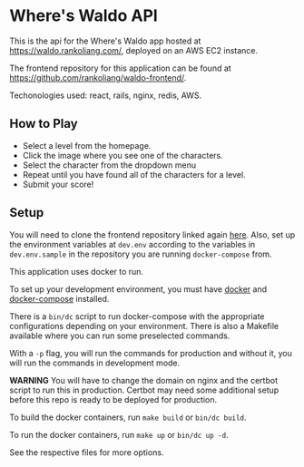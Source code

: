 # Where's Waldo API

This is the api for the Where's Waldo app hosted at https://waldo.rankoliang.com/, deployed on an AWS EC2 instance.

The frontend repository for this application can be found at https://github.com/rankoliang/waldo-frontend/.

Techonologies used: react, rails, nginx, redis, AWS.

## How to Play

- Select a level from the homepage.
- Click the image where you see one of the characters.
- Select the character from the dropdown menu
- Repeat until you have found all of the characters for a level.
- Submit your score!

## Setup

You will need to clone the frontend repository linked again [here](https://github.com/rankoliang/waldo-frontend/).
Also, set up the environment variables at `dev.env` according to the variables in `dev.env.sample` in the repository
you are running `docker-compose` from.

This application uses docker to run.

To set up your development environment, you must have
[docker](https://docs.docker.com/get-docker/) and [docker-compose](https://docs.docker.com/compose/install/) installed.

There is a `bin/dc` script to run docker-compose with the appropriate configurations depending on your environment.
There is also a Makefile available where you can run some preselected commands.

With a `-p` flag, you will run the commands for production and without it, you will run the commands in development mode.

**WARNING** You will have to change the domain on nginx and the certbot script to run this in production. Certbot may
need some additional setup before this repo is ready to be deployed for production.

To build the docker containers, run `make build` or `bin/dc build`.

To run the docker containers, run `make up` or `bin/dc up -d`.

See the respective files for more options.
